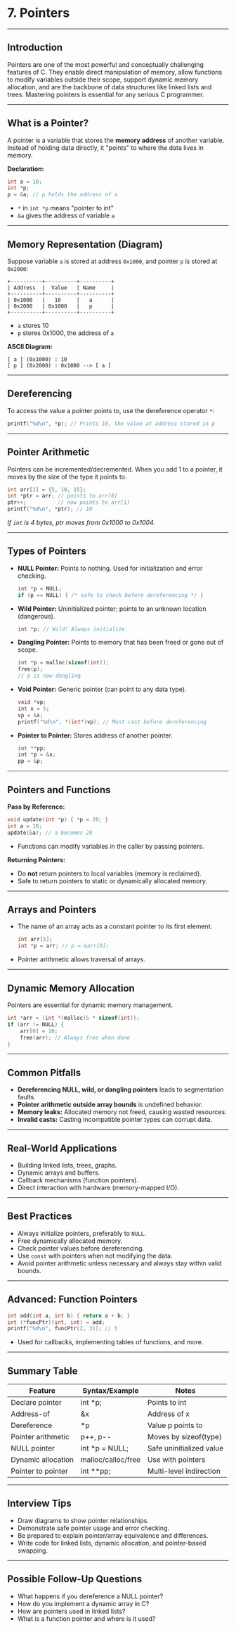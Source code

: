 # 7. Pointers

---

## Introduction

Pointers are one of the most powerful and conceptually challenging features of C. They enable direct manipulation of memory, allow functions to modify variables outside their scope, support dynamic memory allocation, and are the backbone of data structures like linked lists and trees. Mastering pointers is essential for any serious C programmer.

---

## What is a Pointer?

A pointer is a variable that stores the **memory address** of another variable.  
Instead of holding data directly, it "points" to where the data lives in memory.

**Declaration:**
```c
int a = 10;
int *p;
p = &a; // p holds the address of a
```

- `*` in `int *p` means "pointer to int"
- `&a` gives the address of variable `a`

---

## Memory Representation (Diagram)

Suppose variable `a` is stored at address `0x1000`, and pointer `p` is stored at `0x2000`:

```
+----------+----------+----------+
| Address  |  Value   | Name     |
+----------+----------+----------+
| 0x1000   |   10     |   a      |
| 0x2000   | 0x1000   |   p      |
+----------+----------+----------+
```

- `a` stores 10
- `p` stores 0x1000, the address of `a`

**ASCII Diagram:**
```
[ a ] (0x1000) : 10
[ p ] (0x2000) : 0x1000 --> [ a ]
```

---

## Dereferencing

To access the value a pointer points to, use the dereference operator `*`:

```c
printf("%d\n", *p); // Prints 10, the value at address stored in p
```

---

## Pointer Arithmetic

Pointers can be incremented/decremented. When you add 1 to a pointer, it moves by the size of the type it points to.

```c
int arr[3] = {5, 10, 15};
int *ptr = arr; // points to arr[0]
ptr++;          // now points to arr[1]
printf("%d\n", *ptr); // 10
```

*If `int` is 4 bytes, ptr moves from 0x1000 to 0x1004.*

---

## Types of Pointers

- **NULL Pointer:** Points to nothing. Used for initialization and error checking.
  ```c
  int *p = NULL;
  if (p == NULL) { /* safe to check before dereferencing */ }
  ```
- **Wild Pointer:** Uninitialized pointer; points to an unknown location (dangerous).
  ```c
  int *p; // Wild! Always initialize.
  ```
- **Dangling Pointer:** Points to memory that has been freed or gone out of scope.
  ```c
  int *p = malloc(sizeof(int));
  free(p);
  // p is now dangling
  ```
- **Void Pointer:** Generic pointer (can point to any data type).
  ```c
  void *vp;
  int x = 5;
  vp = &x;
  printf("%d\n", *(int*)vp); // Must cast before dereferencing
  ```
- **Pointer to Pointer:** Stores address of another pointer.
  ```c
  int **pp;
  int *p = &x;
  pp = &p;
  ```

---

## Pointers and Functions

**Pass by Reference:**
```c
void update(int *p) { *p = 20; }
int a = 10;
update(&a); // a becomes 20
```

- Functions can modify variables in the caller by passing pointers.

**Returning Pointers:**
- Do **not** return pointers to local variables (memory is reclaimed).
- Safe to return pointers to static or dynamically allocated memory.

---

## Arrays and Pointers

- The name of an array acts as a constant pointer to its first element.
  ```c
  int arr[5];
  int *p = arr; // p = &arr[0];
  ```
- Pointer arithmetic allows traversal of arrays.

---

## Dynamic Memory Allocation

Pointers are essential for dynamic memory management.
```c
int *arr = (int *)malloc(5 * sizeof(int));
if (arr != NULL) {
    arr[0] = 10;
    free(arr); // Always free when done
}
```

---

## Common Pitfalls

- **Dereferencing NULL, wild, or dangling pointers** leads to segmentation faults.
- **Pointer arithmetic outside array bounds** is undefined behavior.
- **Memory leaks:** Allocated memory not freed, causing wasted resources.
- **Invalid casts:** Casting incompatible pointer types can corrupt data.

---

## Real-World Applications

- Building linked lists, trees, graphs.
- Dynamic arrays and buffers.
- Callback mechanisms (function pointers).
- Direct interaction with hardware (memory-mapped I/O).

---

## Best Practices

- Always initialize pointers, preferably to `NULL`.
- Free dynamically allocated memory.
- Check pointer values before dereferencing.
- Use `const` with pointers when not modifying the data.
- Avoid pointer arithmetic unless necessary and always stay within valid bounds.

---

## Advanced: Function Pointers

```c
int add(int a, int b) { return a + b; }
int (*funcPtr)(int, int) = add;
printf("%d\n", funcPtr(2, 3)); // 5
```
- Used for callbacks, implementing tables of functions, and more.

---

## Summary Table

| Feature                | Syntax/Example       | Notes                         |
|------------------------|---------------------|-------------------------------|
| Declare pointer        | int *p;             | Points to int                 |
| Address-of             | &x                  | Address of x                  |
| Dereference            | *p                  | Value p points to             |
| Pointer arithmetic     | p++, p--            | Moves by sizeof(type)         |
| NULL pointer           | int *p = NULL;      | Safe uninitialized value      |
| Dynamic allocation     | malloc/calloc/free  | Use with pointers             |
| Pointer to pointer     | int **pp;           | Multi-level indirection       |

---

## Interview Tips

- Draw diagrams to show pointer relationships.
- Demonstrate safe pointer usage and error checking.
- Be prepared to explain pointer/array equivalence and differences.
- Write code for linked lists, dynamic allocation, and pointer-based swapping.

---

## Possible Follow-Up Questions

- What happens if you dereference a NULL pointer?
- How do you implement a dynamic array in C?
- How are pointers used in linked lists?
- What is a function pointer and where is it used?
